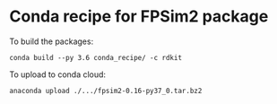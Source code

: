 # Conda recipe for FPSim2 package

To build the packages:

```
conda build --py 3.6 conda_recipe/ -c rdkit
```

To upload to conda cloud:
```
anaconda upload ./.../fpsim2-0.16-py37_0.tar.bz2
```